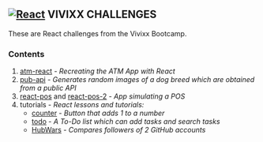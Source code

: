 ## **[![React](https://user-images.githubusercontent.com/29721601/31213521-a275572e-a9d9-11e7-929d-1d854b01d279.png "React")](https://facebook.github.io/react/) VIVIXX CHALLENGES**

These are React challenges from the Vivixx Bootcamp.

### Contents
1. [atm-react](https://github.com/DMonMac/VC-React/tree/master/atm-react) - _Recreating the ATM App with React_
2. [pub-api](https://github.com/DMonMac/VC-React/tree/master/pub-api) - _Generates random images of a dog breed which are obtained from a public API_
3. [react-pos](https://github.com/DMonMac/VC-React/tree/master/react-pos) and [react-pos-2](https://github.com/DMonMac/VC-React/tree/master/react-pos-2) - _App simulating a POS_
4. tutorials - _React lessons and tutorials:_
    - [counter](https://github.com/DMonMac/VC-React/tree/master/tutorials/counter) - _Button that adds 1 to a number_
    - [todo](https://github.com/DMonMac/VC-React/tree/master/tutorials/todo) - _A To-Do list which can add tasks and search tasks_
    - [HubWars](https://github.com/DMonMac/VC-React/tree/master/tutorials/github_dashboard) - _Compares followers of 2 GitHub accounts_

